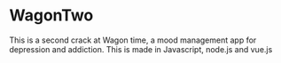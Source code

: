 # WagonTwo
This is a second crack at Wagon time, a mood management app for depression and addiction. This is made in Javascript, node.js and vue.js
